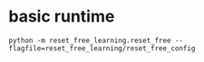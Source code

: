 # basic runtime

```
python -m reset_free_learning.reset_free --flagfile=reset_free_learning/reset_free_config
```
